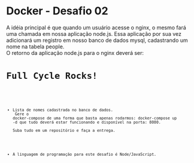 # Docker - Desafio 02
A idéia principal é que quando um usuário acesse o nginx, o mesmo fará uma chamada em nossa aplicação node.js. Essa aplicação por sua vez adicionará um registro em nosso banco de dados mysql, cadastrando um nome na tabela people.</br>
O retorno da aplicação node.js para o nginx deverá ser:</br>
<code><h1>Full Cycle Rocks!</h1><code></br>
- Lista de nomes cadastrada no banco de dados.</br>
Gere o docker-compose de uma forma que basta apenas rodarmos: docker-compose up -d que tudo deverá estar funcionando e disponível na porta: 8080.</br>
Suba tudo em um repositório e faça a entrega. </br>
* A linguagem de programação para este desafio é Node/JavaScript.